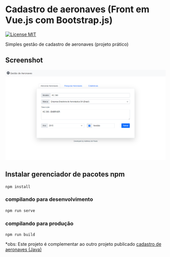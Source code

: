 # Cadastro de aeronaves (Front em Vue.js com Bootstrap.js)
[![License MIT](https://img.shields.io/badge/license-MIT-blue.svg)](LICENSE)

Simples gestão de cadastro de aeronaves (projeto prático)

## Screenshot
![Screenshot do aplicativo](screen.png)

## Instalar gerenciador de pacotes npm
```
npm install
```

### compilando para desenvolvimento
```
npm run serve
```

### compilando para produção
```
npm run build
```

*obs: Este projeto é complementar ao outro projeto publicado [cadastro de aeronaves (Java)](https://github.com/matheuspaula19/cadastro-de-aeronaves)

